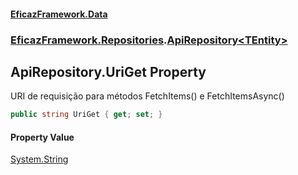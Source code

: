 #### [EficazFramework.Data](EficazFrameworkData.md 'EficazFramework Data')
### [EficazFramework.Repositories](EficazFrameworkData.md#EficazFramework.Repositories 'EficazFramework.Repositories').[ApiRepository&lt;TEntity&gt;](EficazFramework.Repositories/ApiRepository_TEntity_.md 'EficazFramework.Repositories.ApiRepository<TEntity>')

## ApiRepository<TEntity>.UriGet Property

URI de requisição para métodos FetchItems() e FetchItemsAsync()

```csharp
public string UriGet { get; set; }
```

#### Property Value
[System.String](https://docs.microsoft.com/en-us/dotnet/api/System.String 'System.String')